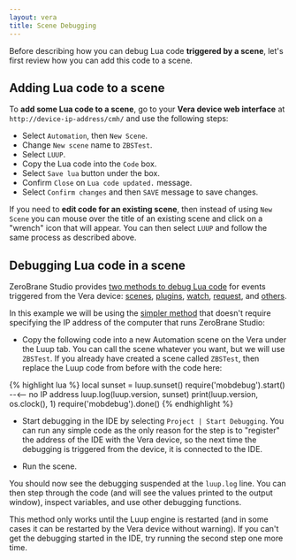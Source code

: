```yaml
---
layout: vera
title: Scene Debugging
---
```


Before describing how you can debug Lua code **triggered by a scene**,
let's first review how you can add this code to a scene.

## Adding Lua code to a scene

To **add some Lua code to a scene**, go to
your **Vera device web interface** at `http://device-ip-address/cmh/`
and use the following steps:

- Select `Automation`, then `New Scene`.
- Change `New scene` name to `ZBSTest`.
- Select `LUUP`.
- Copy the Lua code into the `Code` box.
- Select `Save lua` button under the box.
- Confirm `Close` on `Lua code updated.` message.
- Select `Confirm changes` and then `SAVE` message to save changes.

If you need to **edit code for an existing scene**, then instead of using
`New Scene` you can mouse over the title of an existing scene and click
on a "wrench" icon that will appear. You can then select `LUUP` and follow
the same process as described above.

## Debugging Lua code in a scene

ZeroBrane Studio provides [two methods to debug Lua code](vera-remote-debugging.html)
for events triggered from the Vera device:
[scenes](vera-scene-debugging.html),
[plugins](vera-plugin-debugging.html),
[watch](vera-watch-debugging.html),
[request](vera-request-debugging.html),
and [others](vera-documentation.html#development-and-debugging).

In this example we will be using the [simpler method](vera-remote-debugging.html#method-2) that doesn't require
specifying the IP address of the computer that runs ZeroBrane Studio:

- Copy the following code into a new Automation scene on the Vera under the Luup tab.
You can call the scene whatever you want, but we will use `ZBSTest`.
If you already have created a scene called `ZBSTest`, then replace the Luup code from before with the code here:

{% highlight lua %}
local sunset = luup.sunset()
require('mobdebug').start() --<-- no IP address
luup.log(luup.version, sunset)
print(luup.version, os.clock(), 1)
require('mobdebug').done()
{% endhighlight %}

- Start debugging in the IDE by selecting `Project | Start Debugging`.
You can run any simple code as the only reason for the step is to "register"
the address of the IDE with the Vera device, so the next time the debugging
is triggered from the device, it is connected to the IDE.

- Run the scene.

You should now see the debugging suspended at the `luup.log` line. You can
then step through the code (and will see the values printed to the
output window), inspect variables, and use other debugging functions.
 
This method only works until the Luup engine is restarted (and in some cases it can be restarted by the Vera device without warning).
If you can't get the debugging started in the IDE, try running the second step one more time.

